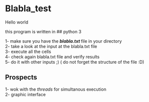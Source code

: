 # Blabla_test

Hello world 

this program is written in ## python 3

1- make sure you have the <b>*blabla.txt* </b>file in your directory  
2- take a look at the input at the blabla.txt file  
3- execute all the cells   
4- check again blabla.txt file and verify results   
5- do it with other inputs ;)  ( do not forget the structure of the file :D)


## Prospects

1- wok with the *threads* for simultanous execution  
2- graphic interface 
